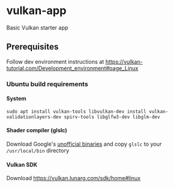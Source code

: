 # vulkan-app
Basic Vulkan starter app

## Prerequisites
Follow dev environment instructions at https://vulkan-tutorial.com/Development_environment#page_Linux

### Ubuntu build requirements
#### System
```shell
sudo apt install vulkan-tools libvulkan-dev install vulkan-validationlayers-dev spirv-tools libglfw3-dev libglm-dev
```

#### Shader compiler (glslc) 
Download Google's [unofficial binaries](https://github.com/google/shaderc/blob/main/downloads.md) and copy `glslc` to your `/usr/local/bin` directory

#### Vulkan SDK
Download https://vulkan.lunarg.com/sdk/home#linux